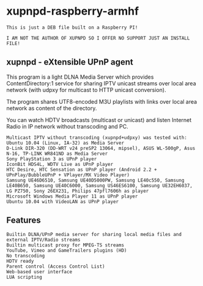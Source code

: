 xupnpd-raspberry-armhf
======================

``````````````
This is just a DEB file built on a Raspberry PI!

I AM NOT THE AUTHOR OF XUPNPD SO I OFFER NO SUPPORT JUST AN INSTALL FILE!

``````````````

xupnpd - eXtensible UPnP agent
--------
This program is a light DLNA Media Server which provides ContentDirectory:1 service for sharing IPTV unicast streams over local area network (with udpxy for multicast to HTTP unicast conversion).

The program shares UTF8-encoded M3U playlists with links over local area network as content of the directory.

You can watch HDTV broadcasts (multicast or unicast) and listen Internet Radio in IP network without transcoding and PC.


````
Multicast IPTV without transcoding (xupnpd+udpxy) was tested with:
Ubuntu 10.04 (Linux, IA-32) as Media Server
D-Link DIR-320 (DD-WRT v24 preSP2 13064, mipsel), ASUS WL-500gP, Asus N-16, TP-LINK WR841ND as Media Server
Sony PlayStation 3 as UPnP player
IconBit HDS4L, WDTV Live as UPnP player
HTC Desire, HTC Sensation as UPnP player (Android 2.2 + UPnPlay/BubbleUPnP + VPlayer/MX Video Player)
Samsung UE46D6510, Samsung UE40D5000PW, Samsung LE40c550, Samsung LE40B650, Samsung UE40C6000, Samsung US46ES6100, Samsung UE32EH6037, LG PZ750, Sony 26EX231, Philips 47pfl7606h as player
Microsoft Windows Media Player 11 as UPnP player
Ubuntu 10.04 with VideoLAN as UPnP player
````

Features
-----
````
Builtin DLNA/UPnP media server for sharing local media files and external IPTV/Radio streams
Builtin multicast proxy for MPEG-TS streams
YouTube, Vimeo and GameTrailers plugins (HD)
No transcoding
HDTV ready
Parent control (Access Control List)
Web-based user interface
LUA scripting
````
